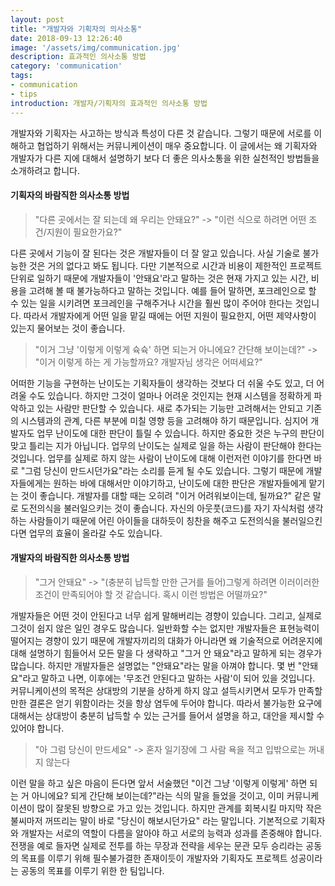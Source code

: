 ```yaml
---
layout: post
title: "개발자와 기획자의 의사소통"
date: 2018-09-13 12:26:40
image: '/assets/img/communication.jpg'
description: 효과적인 의사소통 방법
category: 'communication'
tags:
- communication
- tips
introduction: 개발자/기획자의 효과적인 의사소통 방법
---
```


개발자와 기획자는 사고하는 방식과 특성이 다른 것 같습니다. 그렇기 때문에 서로를 이해하고 협업하기 위해서는 커뮤니케이션이 매우 중요합니다. 이 글에서는 왜 기획자와 개발자가 다른 지에 대해서 설명하기 보다 더 좋은 의사소통을 위한 실천적인 방법들을 소개하려고 합니다.

#### 기획자의 바람직한 의사소통 방법

> "다른 곳에서는 잘 되는데 왜 우리는 안돼요?" -> "이런 식으로 하려면 어떤 조건/지원이 필요한가요?"

다른 곳에서 기능이 잘 된다는 것은 개발자들이 더 잘 알고 있습니다. 사실 기술로 불가능한 것은 거의 없다고 봐도 됩니다. 다만 기본적으로 시간과 비용이 제한적인 프로젝트 단위로 일하기 때문에 개발자들이 '안돼요'라고 말하는 것은 현재 가지고 있는 시간, 비용을 고려해 볼 때 불가능하다고 말하는 것입니다. 예를 들어 말하면, 포크레인으로 할 수 있는 일을 시키려면 포크레인을 구해주거나 시간을 훨씬 많이 주어야 한다는 것입니다. 따라서 개발자에게 어떤 일을 맡길 때에는 어떤 지원이 필요한지, 어떤 제약사항이 있는지 물어보는 것이 좋습니다.

> "이거 그냥 '이렇게 이렇게 슉슉' 하면 되는거 아니에요? 간단해 보이는데?" -> "이거 이렇게 하는 게 가능할까요? 개발자님 생각은 어떠세요?"

어떠한 기능을 구현하는 난이도는 기획자들이 생각하는 것보다 더 쉬울 수도 있고, 더 어려울 수도 있습니다. 하지만 그것이 얼마나 어려운 것인지는 현재 시스템을 정확하게 파악하고 있는 사람만 판단할 수 있습니다. 새로 추가되는 기능만 고려해서는 안되고 기존의 시스템과의 관계, 다른 부분에 미칠 영향 등을 고려해야 하기 때문입니다. 심지어 개발자도 업무 난이도에 대한 판단이 틀릴 수 있습니다. 하지만 중요한 것은 누구의 판단이 맞고 틀리는 지가 아닙니다. 업무의 난이도는 실제로 일을 하는 사람이 판단해야 한다는 것입니다. 업무를 실제로 하지 않는 사람이 난이도에 대해 이런저런 이야기를 한다면 바로 "그럼 당신이 만드시던가요"라는 소리를 듣게 될 수도 있습니다. 그렇기 때문에 개발자들에게는 원하는 바에 대해서만 이야기하고, 난이도에 대한 판단은 개발자들에게 맡기는 것이 좋습니다. 개발자를 대할 때는 오히려 "이거 어려워보이는데, 될까요?" 같은 말로 도전의식을 불러일으키는 것이 좋습니다. 자신의 아웃풋(코드)를 자기 자식처럼 생각하는 사람들이기 때문에 어린 아이들을 대하듯이 칭찬을 해주고 도전의식을 불러일으킨다면 업무의 효율이 올라갈 수도 있습니다.


#### 개발자의 바람직한 의사소통 방법

> "그거 안돼요" -> "(충분히 납득할 만한 근거를 들어)그렇게 하려면 이러이러한 조건이 만족되어야 할 것 같습니다. 혹시 이런 방법은 어떨까요?"

개발자들은 어떤 것이 안된다고 너무 쉽게 말해버리는 경향이 있습니다. 그리고, 실제로 그것이 쉽지 않은 일인 경우도 많습니다. 일반화할 수는 없지만 개발자들은 표현능력이 떨어지는 경향이 있기 때문에 개발자끼리의 대화가 아니라면 왜 기술적으로 어려운지에 대해 설명하기 힘들어서 모든 말을 다 생략하고 "그거 안 돼요"라고 말하게 되는 경우가 많습니다. 하지만 개발자들은 설명없는 "안돼요"라는 말을 아껴야 합니다. 몇 번 "안돼요"라고 말하고 나면, 이후에는 '무조건 안된다고 말하는 사람'이 되어 있을 것입니다. 커뮤니케이션의 목적은 상대방의 기분을 상하게 하지 않고 설득시키면서 모두가 만족할 만한 결론은 얻기 위함이라는 것을 항상 염두에 두어야 합니다. 따라서 불가능한 요구에 대해서는 상대방이 충분히 납득할 수 있는 근거를 들어서 설명을 하고, 대안을 제시할 수 있어야 합니다.

> "아 그럼 당신이 만드세요" -> 혼자 일기장에 그 사람 욕을 적고 입밖으로는 꺼내지 않는다

이런 말을 하고 싶은 마음이 든다면 앞서 서술했던 "이건 그냥 '이렇게 이렇게' 하면 되는 거 아니에요? 되게 간단해 보이는데?"라는 식의 말을 들었을 것이고, 이미 커뮤니케이션이 많이 잘못된 방향으로 가고 있는 것입니다. 하지만 관계를 회복시킬 마지막 작은 불씨마저 꺼뜨리는 말이 바로 "당신이 해보시던가요" 라는 말입니다. 기본적으로 기획자와 개발자는 서로의 역할이 다름을 알아야 하고 서로의 능력과 성과를 존중해야 합니다. 전쟁을 예로 들자면 실제로 전투를 하는 무장과 전략을 세우는 문관 모두 승리라는 공동의 목표를 이루기 위해 필수불가결한 존재이듯이 개발자와 기획자도 프로젝트 성공이라는 공동의 목표를 이루기 위한 한 팀입니다.










